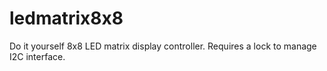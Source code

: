 # ledmatrix8x8
Do it yourself 8x8 LED matrix display controller. Requires a lock to manage I2C interface.
